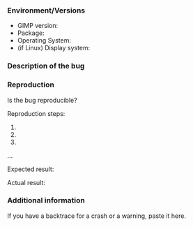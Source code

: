 <!-- ⚠️ IMPORTANT: READ ME! ⚠️
This is the default template for bug reports.
For feature requests or performance issues, please switch instead to the appropriate template in the "Choose a template" list.

It is important that you fill all the fields of the template.

There are a few issues we get reports about quite frequently. If you want to check if what you have encountered is among these, please see: 
https://gitlab.gnome.org/GNOME/gimp/-/issues/?sort=updated_desc&state=all&label_name%5B%5D=Duplication%20target&first_page_size=100

**Code of Conduct**: "Be considerate and respectful" is our main rule.
E.g. avoid negative emotional writing which only generates more upsetting
interactions. Thanks!
-->

### Environment/Versions

- GIMP version:
- Package: <!--[flatpak? Installer from gimp.org? If another installer, tell us where from] (write it after the > symbol)-->
- Operating System: <!--[Windows? macOS? Linux? All? Add OS versions too] (write it after the > symbol) -->
- (if Linux) Display system: <!--[X11? Wayland? Which compositor and version?] (write it after the > symbol) -->

<!--Note: bug reporters are expected to have verified the bug still exists
either in the last stable version of GIMP or on updated development code
(master branch).-->

### Description of the bug

<!--Please describe your issue with details.
Add screenshot or other files if needed.(write it after the > symbol)-->

### Reproduction

Is the bug reproducible? <!--[Always / Randomly / Happened only once ] (write it after the > symbol)-->

Reproduction steps:

1. 
2. 
3. 

…

Expected result:

Actual result:

### Additional information

If you have a backtrace for a crash or a warning, paste it here.
